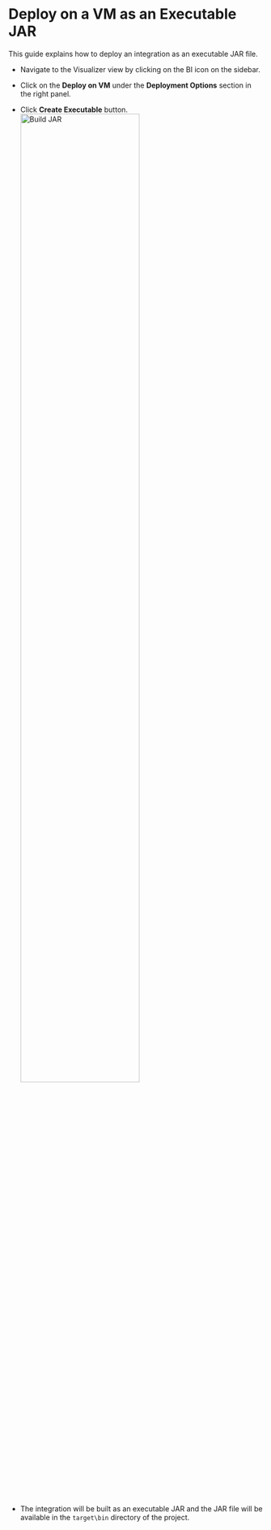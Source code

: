 # Deploy on a VM as an Executable JAR

This guide explains how to deploy an integration as an executable JAR file.

* Navigate to the Visualizer view by clicking on the BI icon on the sidebar.
* Click on the **Deploy on VM** under the **Deployment Options** section in the right panel.
* Click **Create Executable** button.       
<a href="{{base_path}}/assets/img/deploy/jar.gif"><img src="{{base_path}}/assets/img/deploy/jar.gif" alt="Build JAR" width="70%"></a>

* The integration will be built as an executable JAR and the JAR file will be available in the `target\bin` directory of the project.
